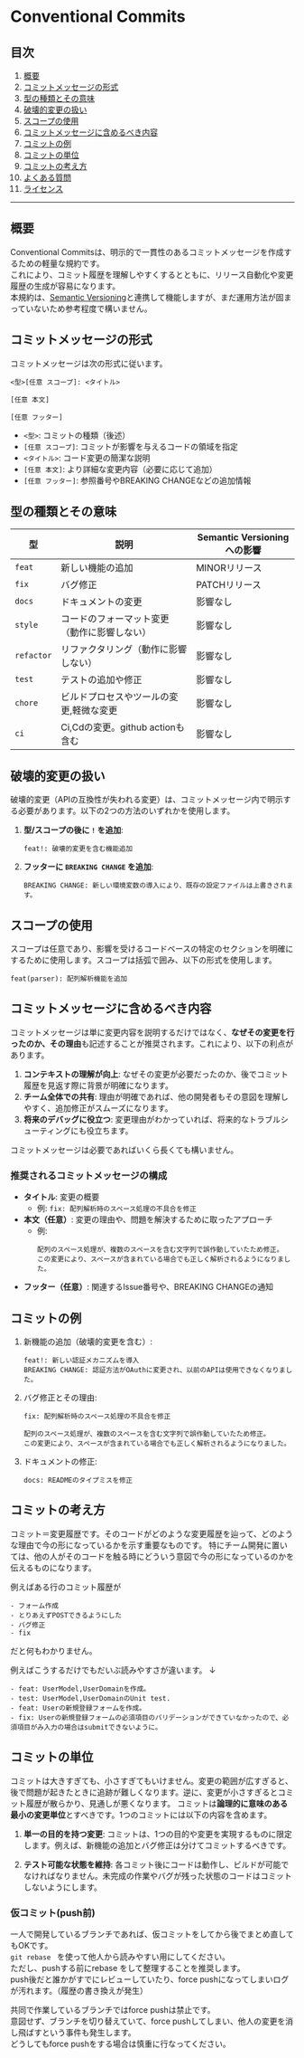 # Conventional Commits

## 目次
1. [概要](#概要)
2. [コミットメッセージの形式](#コミットメッセージの形式)
3. [型の種類とその意味](#型の種類とその意味)
4. [破壊的変更の扱い](#破壊的変更の扱い)
5. [スコープの使用](#スコープの使用)
6. [コミットメッセージに含めるべき内容](#コミットメッセージに含めるべき内容)
7. [コミットの例](#コミットの例)
8. [コミットの単位](#コミットの単位)
9. [コミットの考え方](#コミットの考え方)
10. [よくある質問](#よくある質問)
11. [ライセンス](#ライセンス)

---

## 概要
Conventional Commitsは、明示的で一貫性のあるコミットメッセージを作成するための軽量な規約です。  
これにより、コミット履歴を理解しやすくするとともに、リリース自動化や変更履歴の生成が容易になります。  
本規約は、[Semantic Versioning](https://semver.org/)と連携して機能しますが、まだ運用方法が固まっていないため参考程度で構いません。

## コミットメッセージの形式
コミットメッセージは次の形式に従います。

```
<型>[任意 スコープ]: <タイトル>

[任意 本文]

[任意 フッター]
```

- `<型>`: コミットの種類（後述）
- `[任意 スコープ]`: コミットが影響を与えるコードの領域を指定
- `<タイトル>`: コード変更の簡潔な説明
- `[任意 本文]`: より詳細な変更内容（必要に応じて追加）
- `[任意 フッター]`: 参照番号やBREAKING CHANGEなどの追加情報



## 型の種類とその意味

| 型   | 説明                                         | Semantic Versioningへの影響 |
|------|----------------------------------------------|-----------------------------|
| `feat`  | 新しい機能の追加                            | MINORリリース                |
| `fix`   | バグ修正                                    | PATCHリリース                |
| `docs`  | ドキュメントの変更                          | 影響なし                     |
| `style` | コードのフォーマット変更（動作に影響しない）| 影響なし                     |
| `refactor` | リファクタリング（動作に影響しない）     | 影響なし                     |
| `test`  | テストの追加や修正                           | 影響なし                     |
| `chore` | ビルドプロセスやツールの変更,軽微な変更               | 影響なし                     |
| `ci` | Ci,Cdの変更。github actionも含む| 影響なし                     |


## 破壊的変更の扱い
破壊的変更（APIの互換性が失われる変更）は、コミットメッセージ内で明示する必要があります。以下の2つの方法のいずれかを使用します。

1. **型/スコープの後に `!` を追加**:
    ```
    feat!: 破壊的変更を含む機能追加
    ```

2. **フッターに `BREAKING CHANGE` を追加**:
    ```
    BREAKING CHANGE: 新しい環境変数の導入により、既存の設定ファイルは上書きされます。
    ```

## スコープの使用
スコープは任意であり、影響を受けるコードベースの特定のセクションを明確にするために使用します。スコープは括弧で囲み、以下の形式を使用します。

```
feat(parser): 配列解析機能を追加
```

## コミットメッセージに含めるべき内容
コミットメッセージは単に変更内容を説明するだけではなく、**なぜその変更を行ったのか、その理由**も記述することが推奨されます。これにより、以下の利点があります。

1. **コンテキストの理解が向上**: なぜその変更が必要だったのか、後でコミット履歴を見返す際に背景が明確になります。
2. **チーム全体での共有**: 理由が明確であれば、他の開発者もその意図を理解しやすく、追加修正がスムーズになります。
3. **将来のデバッグに役立つ**: 変更理由がわかっていれば、将来的なトラブルシューティングにも役立ちます。

コミットメッセージは必要であればいくら長くても構いません。

### 推奨されるコミットメッセージの構成
- **タイトル**: 変更の概要
    - 例: `fix: 配列解析時のスペース処理の不具合を修正`
- **本文（任意）**: 変更の理由や、問題を解決するために取ったアプローチ
    - 例: 
      ```
      配列のスペース処理が、複数のスペースを含む文字列で誤作動していたため修正。
      この変更により、スペースが含まれている場合でも正しく解析されるようになりました。
      ```
- **フッター（任意）**: 関連するIssue番号や、BREAKING CHANGEの通知

## コミットの例

1. 新機能の追加（破壊的変更を含む）:
    ```
    feat!: 新しい認証メカニズムを導入
    BREAKING CHANGE: 認証方法がOAuthに変更され、以前のAPIは使用できなくなりました。
    ```

2. バグ修正とその理由:
    ```
    fix: 配列解析時のスペース処理の不具合を修正

    配列のスペース処理が、複数のスペースを含む文字列で誤作動していたため修正。
    この変更により、スペースが含まれている場合でも正しく解析されるようになりました。
    ```

3. ドキュメントの修正:
    ```
    docs: READMEのタイプミスを修正
    ```

## コミットの考え方

コミット＝変更履歴です。そのコードがどのような変更履歴を辿って、どのような理由で今の形になっているかを示す重要なものです。
特にチーム開発に置いては、他の人がそのコードを触る時にどういう意図で今の形になっているのかを伝えるものになります。

例えばある行のコミット履歴が

```
- フォーム作成
- とりあえずPOSTできるようにした
- バグ修正
- fix
```

だと何もわかりません。

例えばこうするだけでもだいぶ読みやすさが違います。
↓

```
- feat: UserModel,UserDomainを作成。
- test: UserModel,UserDomainのUnit test.
- feat: Userの新規登録フォームを作成。
- fix: Userの新規登録フォームの必須項目のバリデーションができていなかったので、必須項目がみ入力の場合はsubmitできないように。
```


## コミットの単位

コミットは大きすぎても、小さすぎてもいけません。変更の範囲が広すぎると、後で問題が起きたときに追跡が難しくなります。逆に、変更が小さすぎるとコミット履歴が散らかり、見通しが悪くなります。
コミットは**論理的に意味のある最小の変更単位**とすべきです。1つのコミットには以下の内容を含めます。
    

1. **単一の目的を持つ変更**:
    コミットは、1つの目的や変更を実現するものに限定します。例えば、新機能の追加とバグ修正は分けてコミットするべきです。

2. **テスト可能な状態を維持**:
    各コミット後にコードは動作し、ビルドが可能でなければなりません。未完成の作業やバグが残った状態のコードはコミットしないようにします。


### 仮コミット(push前)

一人で開発しているブランチであれば、仮コミットをしてから後でまとめ直してもOKです。  
`git rebase ` を使って他人から読みやすい用にしてください。  
ただし、pushする前にrebase をして整理することを推奨します。  
push後だと誰かがすでにレビューしていたり、force pushになってしまいログが汚れます。（履歴の書き換えが発生）  

共同で作業しているブランチではforce pushは禁止です。  
意図せず、ブランチを切り替えていて、force pushしてしまい、他人の変更を消し飛ばすという事件も発生します。  
どうしてもforce pushをする場合は慎重に行なってください。  
